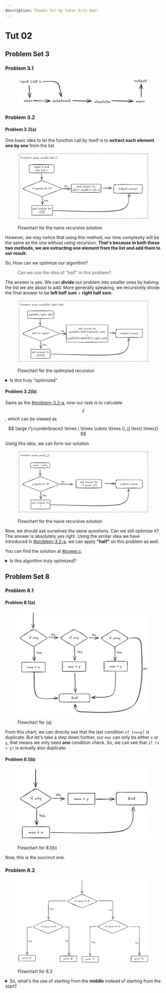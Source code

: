 ```yaml
---
description: Thanks for my tutor Eric Han!
---
```


# Tut 02

## Problem Set 3

### Problem 3.1

<figure><picture><source srcset="../.gitbook/assets/tut02-01-dark.png" media="(prefers-color-scheme: dark)"><img src="../.gitbook/assets/tut02-01-light.png" alt=""></picture><figcaption></figcaption></figure>

### Problem 3.2

#### Problem 3.2(a)

One basic idea to let the function call by itself is to **extract each element one by one** from the list.

<figure><picture><source srcset="../.gitbook/assets/tut02-02-dark.png" media="(prefers-color-scheme: dark)"><img src="../.gitbook/assets/tut02-02-light.png" alt=""></picture><figcaption><p>Flowchart for the naive recursive solution</p></figcaption></figure>

However, we may notice that using this method, our time complexity will be the same as the one without using recursion. **That's because in both these two methods, we are extracting one element from the list and add them to our result.**

So, How can we optimize our algorithm?

> Can we use the idea of "half" in this problem?

The answer is yes. We can **divide** our problem into smaller ones by halving the list we are about to add. More generally speaking, we recursively divide the final answer to be **left half sum** + **right half sum**.

<figure><picture><source srcset="../.gitbook/assets/tut02-03-dark.png" media="(prefers-color-scheme: dark)"><img src="../.gitbook/assets/tut02-03-light.png" alt=""></picture><figcaption><p>Flowchart for the optimzied recursion</p></figcaption></figure>

<details>

<summary>Is this truly "optimized"</summary>

No! Till the end, no matter which method we use, we have to get each of the element from the list so that we can calculate the sum. So, the time complexity for these three methods are totally **the same!**

</details>

#### Problem 3.2(b)

Same as the [#problem-3.2-a](tut-02.md#problem-3.2-a "mention"), now our task is to calculate $$i^j$$, which can be viewed as

$$
\large i^j=\underbrace{i \times i \times \cdots \times i}_{j \text{ times}}
$$

Using this idea, we can form our solution

<figure><picture><source srcset="../.gitbook/assets/tut02-04-dark.png" media="(prefers-color-scheme: dark)"><img src="../.gitbook/assets/tut02-04-light.png" alt=""></picture><figcaption><p>Flowchart for the naive recursive solution</p></figcaption></figure>

Now, we should ask ourselves the same questions. Can we still optimize it? The answer is absolutely yes right. Using the similar idea we have introduced in [#problem-3.2-a](tut-02.md#problem-3.2-a "mention"), we can apply **"half"** on this problem as well.

You can find the solution at [#power.c](../lab/lab-03.md#power.c "mention").

<details>

<summary>Is this algorithm truly optimized?</summary>

Yes! Did you remember that in the [#problem-3.2-a](tut-02.md#problem-3.2-a "mention"), by using the idea of "half", our algorithm is not truly optimized. But in this probelm, the algorithm is truly optimized.

We can think of this example, if we want to calculate $$2^{10}$$

Using the naive recursion, we need to calculate $$2^9,2^8,...,2^2,2^1.$$ That means we will call our `pow(i, j)` for 9 times.

However, using the optimized recursion, we only need to know $$4^5,8^2,16^1$$. We have optimized our times to 4 now.

If the number is bigger, we will find that the optimized version is much much faster than the naive recursion solution.

</details>

## Problem Set 8

### Problem 8.1

#### Problem 8.1(a)

<figure><picture><source srcset="../.gitbook/assets/tut02-05-dark.png" media="(prefers-color-scheme: dark)"><img src="../.gitbook/assets/tut02-05-light.png" alt=""></picture><figcaption><p>Flowchart for (q)</p></figcaption></figure>

From this chart, we can directly see that the last condition `if (x==y)` is duplicate. But let's take a step down further, our `max` can only be either `x` or `y`, that means we only need **one** condition check. So, we can see that `if (x < y)` is actually also duplicate.



#### Problem 8.1(b)

<figure><picture><source srcset="../.gitbook/assets/tut02-06-dark.png" media="(prefers-color-scheme: dark)"><img src="../.gitbook/assets/tut02-06-light.png" alt=""></picture><figcaption><p>Flowchart for 8.1(b)</p></figcaption></figure>

Now, this is the succinct one.

### Problem 8.2

<figure><img src="../.gitbook/assets/tut02-07-light.png" alt=""><figcaption><p>Flowchart for 8.2</p></figcaption></figure>

<details>

<summary>So, what's the use of starting from the <strong>middle</strong> instead of starting from the start?</summary>

This kind of method will make sure every time we will check for 2 times while the one that starts from the first will check 3 times in the worst case and 1 time in the best case.

</details>
